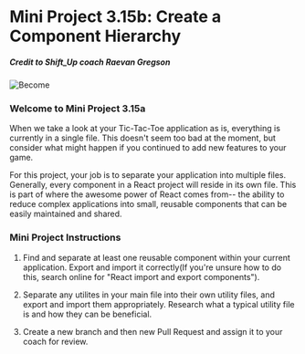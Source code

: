 # Mini Project 3.15b: Create a Component Hierarchy

##### Credit to Shift_Up coach Raevan Gregson
![Become](https://avatars2.githubusercontent.com/u/38302861?s=200&v=4)

### Welcome to Mini Project 3.15a
 
When we take a look at your Tic-Tac-Toe application as is, everything is currently in a single file. This doesn't seem too bad at the moment, but consider what might happen if you continued to add new features to your game. 

For this project, your job is to separate your application into multiple files. Generally, every component in a React project will reside in its own file. This is part of where the awesome power of React comes from-- the ability to reduce complex applications into small, reusable components that can be easily maintained and shared.

### Mini Project Instructions

1. Find and separate at least one reusable component within your current application. Export and import it correctly(If you're unsure how to do this, search online for "React import and export components").

2. Separate any utilites in your main file into their own utility files, and export and import them appropriately. Research what a typical utility file is and how they can be beneficial.

3. Create a new branch and then new Pull Request and assign it to your coach for review.